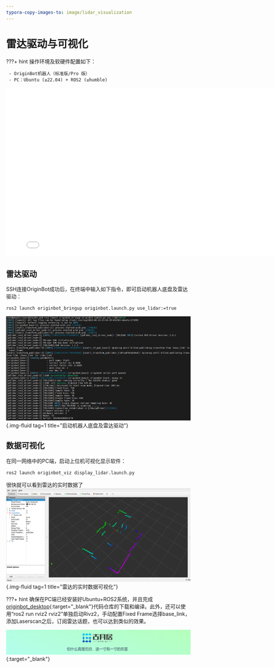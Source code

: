 ```yaml
---
typora-copy-images-to: image/lidar_visualization
---
```


# **雷达驱动与可视化**

???+ hint
    操作环境及软硬件配置如下：
    

     - OriginBot机器人（标准版/Pro 版）
     - PC：Ubuntu (≥22.04) + ROS2 (≥humble)



<iframe
  src="//player.bilibili.com/player.html?aid=516658213&bvid=BV1eg411a7A9&cid=866110216&page=13&autoplay=0"
  scrolling="no"
  border="0"
  width="800px"
  height="460px"
  frameborder="no"
  framespacing="0"
  allowfullscreen="true"
>
</iframe>



## **雷达驱动**

SSH连接OriginBot成功后，在终端中输入如下指令，即可启动机器人底盘及雷达驱动：

```bash
ros2 launch originbot_bringup originbot.launch.py use_lidar:=true
```

![image-20220822150642309](../../assets/img/teleoperation/image-20220822150642309.png){.img-fluid tag=1 title="启动机器人底盘及雷达驱动"}



## **数据可视化**

在同一网络中的PC端，启动上位机可视化显示软件：

```bash
ros2 launch originbot_viz display_lidar.launch.py
```



很快就可以看到雷达的实时数据了
![img](../../assets/img/lidar_visualization/Clip_2024-09-14_17-54-24.png){.img-fluid tag=1 title="雷达的实时数据可视化"}



???+ hint
    确保在PC端已经安装好Ubuntu+ROS2系统，并且完成[originbot_desktop](https://gitee.com/guyuehome/originbot_desktop){:target="_blank"}代码仓库的下载和编译。此外，还可以使用“ros2 run rviz2 rviz2”单独启动Rivz2，手动配置Fixed Frame选择base_link，添加Laserscan之后，订阅雷达话题，也可以达到类似的效果。



[![图片1](../../assets/img/footer.png)](https://www.guyuehome.com/){:target="_blank"}


